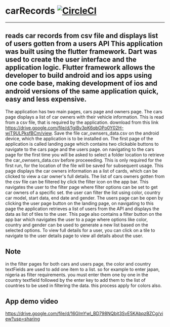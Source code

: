 # carRecords [![CircleCI](https://circleci.com/gh/Dragonlord47/carRecords.svg?style=svg)](https://app.circleci.com/pipelines/github/Dragonlord47)
--------------

reads car records from csv file and displays list of users gotten from a users API
This application was built using the flutter framework. Dart was used to create the user interface and the application logic.
Flutter framework allows the developer to build android and ios apps using one code base, making development of ios and android
versions of the same application quick, easy and less expensive.
----------------------------------------------------------------------

The application has two main pages, cars page and owners page.
The cars page displays a list of car owners with their vehicle information. This is read from a csv file, that is required
by the application. download from this link https://drive.google.com/file/d/1giBv3pK6qbOPo0Y02H-wjT9ULPksfBCm/view.
Save the file car_ownsers_data.csv on the android device, which the application is to be installed on.
The first page of the application is called landing page which contains two clickable buttons to navigate to the cars page and the
users page. on navigating to the cars page for the first time you will be asked to select a folder location to retrieve
the car_ownsers_data.csv before proceeeding. This is only required for the first run, for the location of the file will be saved
for subsequent usage. This page displays the car owners information as a list of cards, which can be clicked to view a car owner's full
details. The list of cars owners gotten from the csv file can be filtered by click the filter icon on the app bar. This navigates the user
to the filter page where filter options can be set to get car owners of a specific set. the user can filter the list using color, country
car model, start data, end date and gender.
The users page can be open by clicking the user page button on the landing page, on navigating to this page the 
application retrieves a list of users from the API and displays the data as list of tiles to the user. This page also 
contains a filter button on the app bar which navigates the user to a page where options like color, country and gender can be used to
generate a new list based on the selected options. To view full details for a user, you can click on a tile to navigate to the user 
details page to view all details about the user.

Note
-----
in the filter pages for both cars and users page, the color and country textFields are used to add one item to a list. so for example to 
enter japan, nigeria as filter requirements. you must enter them one by one in the country textfield followed by the enter key to add
them to the list of countries to be used in filtering the data. this process apply for colors also.

App demo video
--------------
https://drive.google.com/file/d/16GImYwl_BD798NQbit3SvE5KAbpzBZCg/view?usp=sharing
